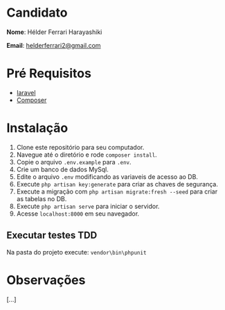# Candidato

**Nome**: Hélder Ferrari Harayashiki

**Email**: helderferrari2@gmail.com

# Pré Requisitos

-   [laravel](http://laravel.com/)
-   [Composer](https://getcomposer.org/)
# Instalação
1. Clone este repositório para seu computador.
2. Navegue até o diretório e rode `composer install`.
3. Copie o arquivo `.env.example` para `.env`.
4. Crie um banco de dados MySql.
5. Edite o arquivo `.env` modificando as variaveis de acesso ao DB.
6. Execute `php artisan key:generate` para criar as chaves de segurança.
7. Execute a migração com `php artisan migrate:fresh --seed` para criar as tabelas no DB.
8. Execute `php artisan serve` para iniciar o servidor.
9. Acesse `localhost:8000` em seu navegador.

## Executar testes TDD

Na pasta do projeto execute:
`vendor\bin\phpunit`

# Observações
[...]
